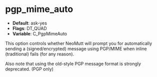# pgp_mime_auto

- **Default**: ask-yes
- **Flags**: DT_QUAD
- **Variable**: C_PgpMimeAuto

This option controls whether NeoMutt will prompt you for
automatically sending a (signed/encrypted) message using
PGP/MIME when inline (traditional) fails (for any reason).

Also note that using the old-style PGP message format is strongly
deprecated.
(PGP only)
